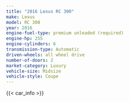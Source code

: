 ```yaml
---
title: "2016 Lexus RC 300"
make: Lexus
model: RC 300
year: 2016
engine-fuel-type: premium unleaded (required)
engine-hp: 255
engine-cylinders: 6
transmission-type: Automatic
driven-wheels: all wheel drive
number-of-doors: 2
market-category: Luxury
vehicle-size: Midsize
vehicle-style: Coupe
---
```


{{< car_info >}}
